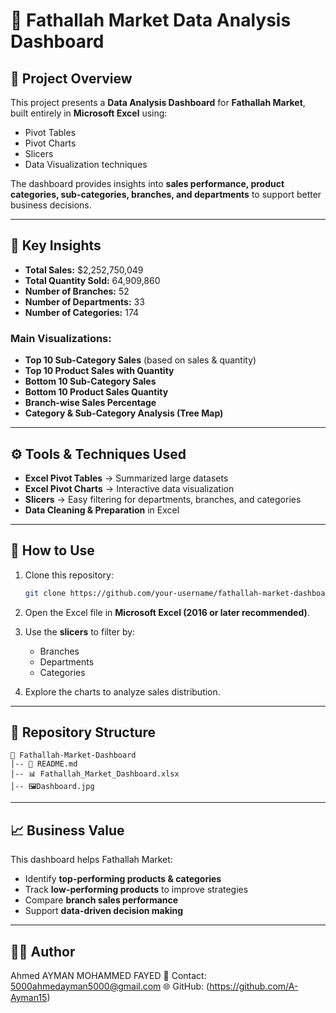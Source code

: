 # 🛒 Fathallah Market Data Analysis Dashboard

## 📌 Project Overview

This project presents a **Data Analysis Dashboard** for **Fathallah Market**, built entirely in **Microsoft Excel** using:

* Pivot Tables
* Pivot Charts
* Slicers
* Data Visualization techniques

The dashboard provides insights into **sales performance, product categories, sub-categories, branches, and departments** to support better business decisions.

---


## 🔑 Key Insights

* **Total Sales:** \$2,252,750,049
* **Total Quantity Sold:** 64,909,860
* **Number of Branches:** 52
* **Number of Departments:** 33
* **Number of Categories:** 174

### Main Visualizations:

* **Top 10 Sub-Category Sales** (based on sales & quantity)
* **Top 10 Product Sales with Quantity**
* **Bottom 10 Sub-Category Sales**
* **Bottom 10 Product Sales Quantity**
* **Branch-wise Sales Percentage**
* **Category & Sub-Category Analysis (Tree Map)**

---

## ⚙️ Tools & Techniques Used

* **Excel Pivot Tables** → Summarized large datasets
* **Excel Pivot Charts** → Interactive data visualization
* **Slicers** → Easy filtering for departments, branches, and categories
* **Data Cleaning & Preparation** in Excel

---

## 🚀 How to Use

1. Clone this repository:

   ```bash
   git clone https://github.com/your-username/fathallah-market-dashboard.git
   ```
2. Open the Excel file in **Microsoft Excel (2016 or later recommended)**.
3. Use the **slicers** to filter by:

   * Branches
   * Departments
   * Categories
4. Explore the charts to analyze sales distribution.

---

## 📂 Repository Structure

```
📁 Fathallah-Market-Dashboard
│-- 📄 README.md
│-- 📊 Fathallah_Market_Dashboard.xlsx
│-- 🖼️Dashboard.jpg
```

---

## 📈 Business Value

This dashboard helps Fathallah Market:

* Identify **top-performing products & categories**
* Track **low-performing products** to improve strategies
* Compare **branch sales performance**
* Support **data-driven decision making**

---

## 🧑‍💻 Author

Ahmed AYMAN MOHAMMED FAYED
📧 Contact: 5000ahmedayman5000@gmail.com
🌐 GitHub:  (https://github.com/A-Ayman15)
